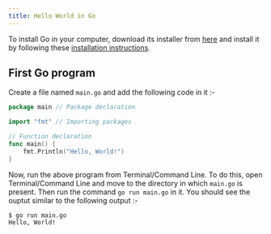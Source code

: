 ```yaml
---
title: Hello World in Go
---
```


To install Go in your computer, download its installer from <a href='https://golang.org/dl/' target='_blank' rel='nofollow'>here</a> and install it by following these <a href='https://golang.org/doc/install' target='_blank' rel='nofollow'>installation instructions</a>.


## First Go program

Create a file named `main.go` and add the following code in it :-

```go
package main // Package declaration

import "fmt" // Importing packages

// Function declaration
func main() {
	fmt.Println("Hello, World!")
}

```
Now, run the above program from Terminal/Command Line. To do this, open Terminal/Command Line and move to the directory in which `main.go` is present. Then run the command `go run main.go` in it.
You should see the ouptut similar to the following output :-

    $ go run main.go
    Hello, World!
